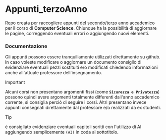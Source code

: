 # Appunti_terzoAnno
Repo creata per raccogliere appunti del secondo/terzo anno accademico per il corso di **Computer Science**.
Chiunque ha la possibilità di aggiornare le pagine, correggendo eventuali errori o aggiungendo nuovi elementi.

### Documentazione
Gli appunti possono essere tranquillamente utilizzati direttamente su github.
In caso voleste modificare o aggiornare un documento consiglio di evidenziare eventuali pezzi sostituiti e/o modificati chiedendo informazioni anche all'attuale professore dell'insegnamento.
 
> [!Important]
Alcuni corsi non presentano argomenti fissi (come **`Sicurezza e Privatezza`**) possono quindi avere argomenti totalmente differenti dall'anno accademico corrente, si consiglia perciò di seguire i corsi.
Altri presentano invece appunti consegnati direttamente dal professore e/o realizzati da ex studenti.

>[!TIP]
è consigliato evidenziare eventuali capitoli scritti con l'utilizzo di AI aggiungendo semplicemente `(AI)` in coda al sottotitolo. 

